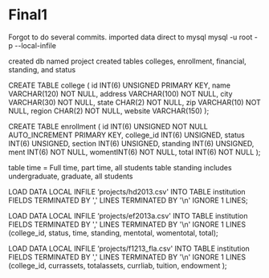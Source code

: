 # Final1
Forgot to do several commits.
imported data direct to mysql
mysql -u root -p --local-infile

created db named project
created tables colleges, enrollment, financial, standing, and status

CREATE TABLE college (
    id INT(6) UNSIGNED PRIMARY KEY,
    name VARCHAR(120) NOT NULL,
    address VARCHAR(100) NOT NULL,
    city VARCHAR(30) NOT NULL,
    state CHAR(2) NOT NULL,
    zip VARCHAR(10) NOT NULL,
    region CHAR(2) NOT NULL,
    website VARCHAR(150)
);

CREATE TABLE enrollment (
    id INT(6) UNSIGNED NOT NULL AUTO_INCREMENT PRIMARY KEY,
    college_id INT(6) UNSIGNED,
    status INT(6) UNSIGNED,
    section INT(6) UNSIGNED,
    standing INT(6) UNSIGNED,
    ment INT(6) NOT NULL,
    womentINT(6) NOT NULL,
    total INT(6) NOT NULL
);


table time = Full time, part time, all students
table standing includes undergraduate, graduate, all students

LOAD DATA LOCAL INFILE ‘projects/hd2013.csv' INTO TABLE institution FIELDS TERMINATED BY ',' LINES TERMINATED BY '\n' IGNORE 1 LINES;

LOAD DATA LOCAL INFILE ‘projects/ef2013a.csv' INTO TABLE institution FIELDS TERMINATED BY ',' LINES TERMINATED BY '\n' IGNORE 1 LINES (college_id, status, time, standing, mentotal, womentotal, total);


LOAD DATA LOCAL INFILE ‘projects/f1213_fla.csv' INTO TABLE institution FIELDS TERMINATED BY ',' LINES TERMINATED BY '\n' IGNORE 1 LINES (college_id, currassets, totalassets, currliab, tuition, endowment );





